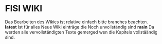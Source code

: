 # FISI WIKI

Das Bearbeiten des Wikies ist relative einfach bitte branches beachten.
**latest**
Ist für alles Neue Wiki einträge die Noch unvollständig sind
**main**
Da werden alle vervollständigten Texte gemerged wen die Kapitels vollstäändig sind.
